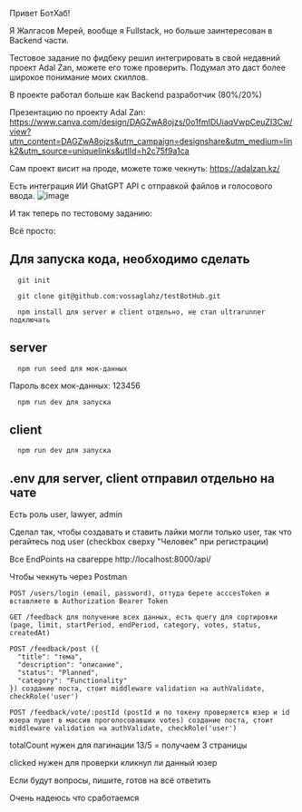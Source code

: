 Привет БотХаб!

Я Жалгасов Мерей, вообще я Fullstack, но больше заинтересован в Backend части.

Тестовое задание по фидбеку решил интегрировать в свой недавний проект Adal Zan, можете его тоже проверить. Подумал это даст более широкое понимание моих скиллов.

В проекте работал больше как Backend разработчик (80%/20%)

Презентацию по проекту Adal Zan: https://www.canva.com/design/DAGZwA8ojzs/0o1fmIDUiaqVwpCeuZI3Cw/view?utm_content=DAGZwA8ojzs&utm_campaign=designshare&utm_medium=link2&utm_source=uniquelinks&utlId=h2c75f9a1ca

Сам проект висит на проде, можете тоже чекнуть: https://adalzan.kz/

Есть интеграция ИИ GhatGPT API с отправкой файлов и голосового ввода.
![image](https://github.com/user-attachments/assets/41be6ad7-550b-487e-9bf0-a62f64a7e7bd)


И так теперь по тестовому заданию:

Всё просто:
## Для запуска кода, необходимо сделать
```
  git init
```
```
  git clone git@github.com:vossaglahz/testBotHub.git
```
```
  npm install для server и client отдельно, не стал ultrarunner подключать
```
## server
```
  npm run seed для мок-данных
```
Пароль всех мок-данных: 123456

```
  npm run dev для запуска
```

## client
```
  npm run dev для запуска
```

## .env для server, client отправил отдельно на чате

Есть роль user, lawyer, admin

Сделал так, чтобы создавать и ставить лайки могли только user, так что регайтесь под user (checkbox сверху "Человек" при регистрации)

Все EndPoints на свагерре http://localhost:8000/api/

Чтобы чекнуть через Postman
```
POST /users/login (email, password), оттуда беретe acccesToken и вставляете в Authorization Bearer Token
```
```
GET /feedback для получение всех данных, есть query для сортировки (page, limit, startPeriod, endPeriod, category, votes, status, createdAt)
```
```
POST /feedback/post ({
  "title": "тема",
  "description": "описание",
  "status": "Planned",
  "category": "Functionality"
}) создание поста, стоит middleware validation на authValidate, checkRole('user')
```
```
POST /feedback/vote/:postId (postId и по токену проверяется юзер и id юзера пушет в массив проголосовавших votes) создание поста, стоит middleware validation на authValidate, checkRole('user')
```

totalCount нужен для пагинации 13/5 = получаем 3 страницы

clicked нужен для проверки кликнул ли данный юзер

Если будут вопросы, пишите, готов на всё ответить

Очень надеюсь что сработаемся
